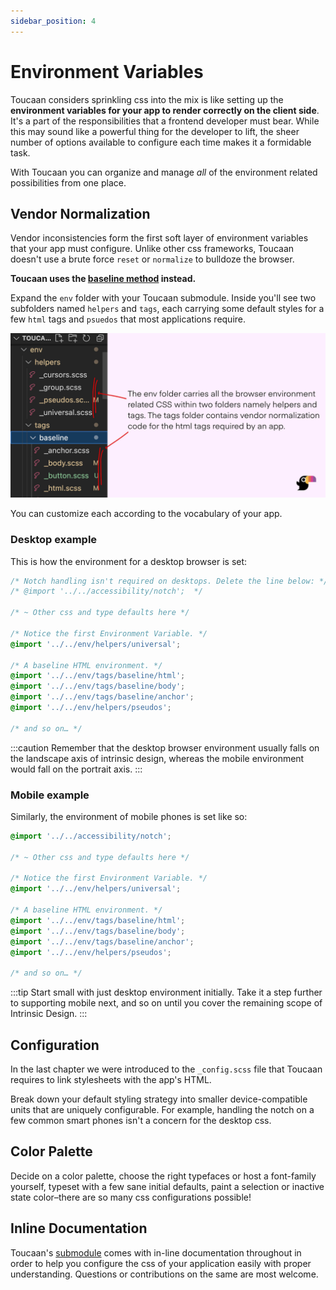 ```yaml
---
sidebar_position: 4
---
```


# Environment Variables

Toucaan considers sprinkling css into the mix is like setting up the **environment variables for your app to render correctly on the client side**. It's a part of the responsibilities that a frontend developer must bear. While this may sound like a powerful thing for the developer to lift, the sheer number of options available to configure each time makes it a formidable task.

With Toucaan you can organize and manage _all_ of the environment related possibilities from one place.

## Vendor Normalization
Vendor inconsistencies form the first soft layer of environment variables that your app must configure. Unlike other css frameworks, Toucaan doesn't use a brute force `reset` or `normalize` to bulldoze the browser. 

**Toucaan uses the [baseline method](https://bubblin.io/blog/baseline-css) instead.**

Expand the `env` folder with your Toucaan submodule. Inside you'll see two subfolders named `helpers` and `tags`, each carrying some default styles for a few `html` tags and `psuedos` that most applications require. 

![Environment architecture](./img/env-folders.jpg)

You can customize each according to the vocabulary of your app.

### Desktop example

This is how the environment for a desktop browser is set:

```css title="Open ./toucaan/app/desktop/desktop.scss"
/* Notch handling isn't required on desktops. Delete the line below: */
/* @import '../../accessibility/notch';  */

/* ~ Other css and type defaults here */

/* Notice the first Environment Variable. */
@import '../../env/helpers/universal'; 

/* A baseline HTML environment. */
@import '../../env/tags/baseline/html';
@import '../../env/tags/baseline/body';
@import '../../env/tags/baseline/anchor';
@import '../../env/helpers/pseudos';

/* and so on… */
```

:::caution
Remember that the desktop browser environment usually falls on the landscape axis of intrinsic design, whereas the mobile environment would fall on the portrait axis.
:::


### Mobile example
Similarly, the environment of mobile phones is set like so:

```css title="Open ./toucaan/app/mobile/mobile.scss"
@import '../../accessibility/notch'; 

/* ~ Other css and type defaults here */

/* Notice the first Environment Variable. */
@import '../../env/helpers/universal'; 

/* A baseline HTML environment. */
@import '../../env/tags/baseline/html';
@import '../../env/tags/baseline/body';
@import '../../env/tags/baseline/anchor';
@import '../../env/helpers/pseudos';

/* and so on… */
```

:::tip
Start small with just desktop environment initially. Take it a step further to supporting mobile next, and so on until you cover the remaining scope of Intrinsic Design.
:::

## Configuration
In the last chapter we were introduced to the `_config.scss` file that Toucaan requires to link stylesheets with the app's HTML.


Break down your default styling strategy into smaller device-compatible units that are uniquely configurable. For example, handling the notch on a few common smart phones isn't a concern for the desktop css. 

## Color Palette
Decide on a color palette, choose the right typefaces or host a font-family yourself, typeset with a few sane initial defaults, paint a selection or inactive state color–there are so many css configurations possible! 

## Inline Documentation
Toucaan's [submodule](https://github.com/Toucaan/toucaan) comes with in-line documentation throughout in order to help you configure the css of your application easily with proper understanding. Questions or contributions on the same are most welcome.
